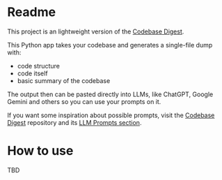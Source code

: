 # Readme 

This project is an lightweight version of the [Codebase Digest](https://github.com/kamilstanuch/codebase-digest). 

This Python app takes your codebase and generates a single-file dump with:
- code structure
- code itself
- basic summary of the codebase

The output then can be pasted directly into LLMs, like ChatGPT, Google Gemini and others so you can use your prompts on it.

If you want some inspiration about possible prompts, visit the [Codebase Digest](https://github.com/kamilstanuch/codebase-digest) repository and its [LLM Prompts section](https://github.com/kamilstanuch/codebase-digest?tab=readme-ov-file#llm-prompts-for-enhanced-analysis).

# How to use

TBD
